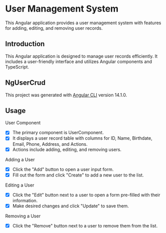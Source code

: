 # User Management System

This Angular application provides a user management system with features for adding, editing, and removing user records.
## Introduction

This Angular application is designed to manage user records efficiently. It includes a user-friendly interface and utilizes Angular components and TypeScript.
## NgUserCrud

This project was generated with [Angular CLI](https://github.com/angular/angular-cli) version 14.1.0.
## Usage
User Component

- [x] The primary component is UserComponent.
- [x] It displays a user record table with columns for ID, Name, Birthdate, Email, Phone, Address, and Actions.
- [x] Actions include adding, editing, and removing users.

Adding a User

- [x] Click the "Add" button to open a user input form.
- [x] Fill out the form and click "Create" to add a new user to the list.

Editing a User

- [x] Click the "Edit" button next to a user to open a form pre-filled with their information.
- [x] Make desired changes and click "Update" to save them.

Removing a User

- [x] Click the "Remove" button next to a user to remove them from the list.
